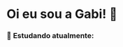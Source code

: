 <h1> Oi eu sou a Gabi! 👋 </h1>

<!--
**gabizinha12/gabizinha12** is a ✨ _special_ ✨ repository because its `README.md` (this file) appears on your GitHub profile.
-->


### 📌 **Estudando atualmente:**


